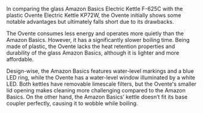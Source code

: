 In comparing the glass Amazon Basics Electric Kettle F-625C with the plastic Ovente Electric Kettle KP72W, the Ovente initially shows some notable advantages but ultimately falls short due to its drawbacks.

The Ovente consumes less energy and operates more quietly than the Amazon Basics. However, it has a significantly slower boiling time. Being made of plastic, the Ovente lacks the heat retention properties and durability of the glass Amazon Basics, although it is lighter and more affordable.

Design-wise, the Amazon Basics features water-level markings and a blue LED ring, while the Ovente has a water-level window illuminated by a white LED. Both kettles have removable limescale filters, but the Ovente's smaller lid opening makes cleaning more challenging compared to the Amazon Basics. On the other hand, the Amazon Basics’ kettle doesn’t fit its base coupler perfectly, causing it to wobble while boiling.
